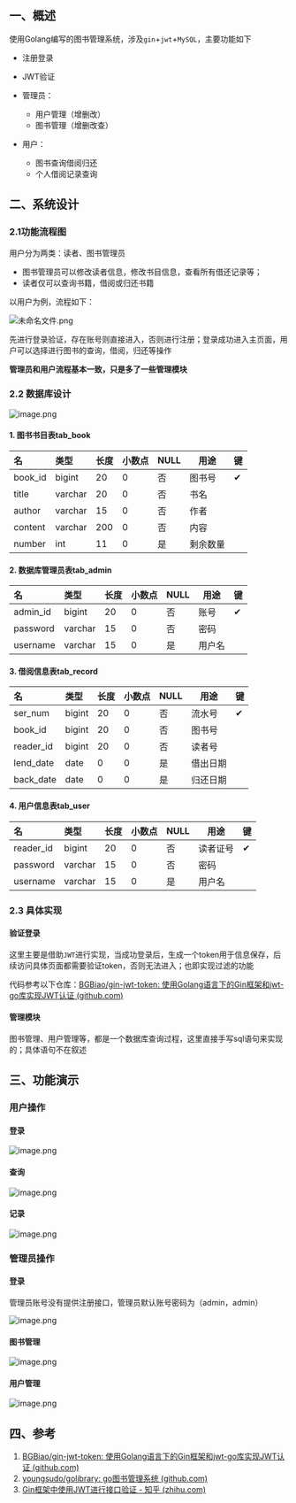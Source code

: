 ## 一、概述

使用Golang编写的图书管理系统，涉及`gin`+`jwt`+`MySQL`，主要功能如下

* 注册登录
* JWT验证
* 管理员：

  * 用户管理（增删改）
  * 图书管理（增删改查）

* 用户：

  * 图书查询借阅归还
  * 个人借阅记录查询

## 二、系统设计

### 2.1功能流程图

用户分为两类：读者、图书管理员

* 图书管理员可以修改读者信息，修改书目信息，查看所有借还记录等；
* 读者仅可以查询书籍，借阅或归还书籍

以用户为例，流程如下：

![未命名文件.png](assets/未命名文件-20220717005302-0zah9ip.png)

先进行登录验证，存在账号则直接进入，否则进行注册；登录成功进入主页面，用户可以选择进行图书的查询，借阅，归还等操作

**管理员和用户流程基本一致，只是多了一些管理模块**

### 2.2 数据库设计

![image.png](assets/image-20220717003840-bg87stu.png)

#### 1. 图书书目表tab_book

|名|类型|长度|小数点|NULL|用途|键|
| :--------| :--------| ------| --------| ------| ----------| ----|
|book_id|bigint|20|0|否|图书号|✔|
|title|varchar|20|0|否|书名||
|author|varchar|15|0|否|作者||
|content|varchar|200|0|否|内容||
|number|int|11|0|是|剩余数量||

#### 2. 数据库管理员表tab_admin

|名|类型|长度|小数点|NULL|用途|键|
| :---------| :--------| ------| --------| ------| --------| ----|
|admin_id|bigint|20|0|否|账号|✔|
|password|varchar|15|0|否|密码||
|username|varchar|15|0|是|用户名||

#### 3. 借阅信息表tab_record

|名|类型|长度|小数点|NULL|用途|键|
| :----------| :-------| ------| --------| ------| ----------| ----|
|ser_num|bigint|20|0|否|流水号|✔|
|book_id|bigint|20|0|否|图书号||
|reader_id|bigint|20|0|否|读者号||
|lend_date|date|0|0|是|借出日期||
|back_date|date|0|0|是|归还日期||

#### 4. 用户信息表tab_user

|名|类型|长度|小数点|NULL|用途|键|
| :----------| :--------| ------| --------| ------| ----------| ----|
|reader_id|bigint|20|0|否|读者证号|✔|
|password|varchar|15|0|否|密码||
|username|varchar|15|0|是|用户名||

### 2.3 具体实现

#### 验证登录

这里主要是借助`JWT`进行实现，当成功登录后，生成一个token用于信息保存，后续访问具体页面都需要验证token，否则无法进入；也即实现过滤的功能

代码参考以下仓库：[BGBiao/gin-jwt-token: 使用Golang语言下的Gin框架和jwt-go库实现JWT认证 (github.com)](https://github.com/BGBiao/gin-jwt-token)

#### 管理模块

图书管理、用户管理等，都是一个数据库查询过程，这里直接手写sql语句来实现的；具体语句不在叙述

## 三、功能演示

### 用户操作

#### 登录

![image.png](assets/image-20220717010151-kkoybb6.png)

#### 查询

![image.png](assets/image-20220717010209-54u7fpn.png)

#### 记录

![image.png](assets/image-20220717010234-ib265ra.png)

### 管理员操作

#### 登录

管理员账号没有提供注册接口，管理员默认账号密码为（admin，admin）

![image.png](assets/image-20220717010310-otb5xsf.png)

#### 图书管理

![image.png](assets/image-20220717010405-zs4dm52.png)

#### 用户管理

![image.png](assets/image-20220717010418-ylx68b0.png)

## 四、参考

1. [BGBiao/gin-jwt-token: 使用Golang语言下的Gin框架和jwt-go库实现JWT认证 (github.com)](https://github.com/BGBiao/gin-jwt-token)
2. [youngsudo/golibrary: go图书管理系统 (github.com)](https://github.com/youngsudo/golibrary)
3. [Gin框架中使用JWT进行接口验证 - 知乎 (zhihu.com)](https://zhuanlan.zhihu.com/p/113376580)
